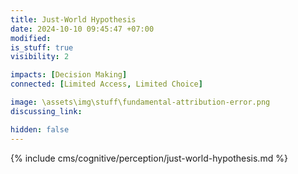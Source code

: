 ```yaml
---
title: Just-World Hypothesis
date: 2024-10-10 09:45:47 +07:00
modified: 
is_stuff: true
visibility: 2

impacts: [Decision Making]
connected: [Limited Access, Limited Choice]

image: \assets\img\stuff\fundamental-attribution-error.png
discussing_link: 

hidden: false
---
```


{% include cms/cognitive/perception/just-world-hypothesis.md %}